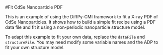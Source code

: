 #Fit CdSe Nanoparticle PDF

This is an example of using the DiffPy-CMI framework to fit a X-ray PDF of CdSe Nanoparticles. It shows how to build a simple fit recipe using a PDF data file and fit it using a non-periodic nanoparticle structure model. 

To adapt this example to fit your own data, replace the ``dataFile`` and ``structureFile``. You may need modify some variable names and the ADP to fit your own structure model.

